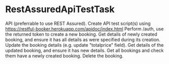 # RestAssuredApiTestTask
API (preferrable to use REST Assured).
Create API test script(s) using https://restful-booker.herokuapp.com/apidoc/index.html
Perform /auth, use the returned token to create a new booking.
Get details of newly created booking, and ensure it has all details as were specified during its creation.
Update the booking details (e.g. update "totalprice" field). 
Get details of the updated booking, and ensure it has new details.
Get all bookings and check them have a newly created booking.
Delete the booking.
